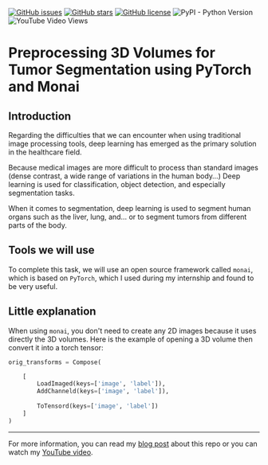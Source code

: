 [![GitHub issues](https://img.shields.io/github/issues/amine0110/preporcess-volume-medical-imaging)](https://github.com/amine0110/preporcess-volume-medical-imaging/issues) [![GitHub stars](https://img.shields.io/github/stars/amine0110/preporcess-volume-medical-imaging)](https://github.com/amine0110/preporcess-volume-medical-imaging/stargazers) [![GitHub license](https://img.shields.io/github/license/amine0110/preporcess-volume-medical-imaging)](https://github.com/amine0110/preporcess-volume-medical-imaging) ![PyPI - Python Version](https://img.shields.io/pypi/pyversions/torch) ![YouTube Video Views](https://img.shields.io/youtube/views/83FLt4fPNGs?style=social)
# Preprocessing 3D Volumes for Tumor Segmentation using PyTorch and Monai

## Introduction
Regarding the difficulties that we can encounter when using traditional image processing tools, deep learning has emerged as the primary solution in the healthcare field.

Because medical images are more difficult to process than standard images (dense contrast, a wide range of variations in the human body…) Deep learning is used for classification, object detection, and especially segmentation tasks.

When it comes to segmentation, deep learning is used to segment human organs such as the liver, lung, and… or to segment tumors from different parts of the body.

## Tools we will use
To complete this task, we will use an open source framework called `monai`, which is based on `PyTorch`, which I used during my internship and found to be very useful.

## Little explanation
When using `monai`, you don't need to create any 2D images because it uses directly the 3D volumes. Here is the example of opening a 3D volume then convert it into a torch tensor:

```Python
orig_transforms = Compose(

    [
        LoadImaged(keys=['image', 'label']),
        AddChanneld(keys=['image', 'label']),
        
        ToTensord(keys=['image', 'label'])
    ]
)
```

-----------------------------------------------------------

For more information, you can read my [blog post](https://pycad.co/preprocessing-3d-volumes-for-tumor-segmentation-using-monai-and-pytorch/) about this repo or you can watch my [YouTube video](https://youtu.be/83FLt4fPNGs).


